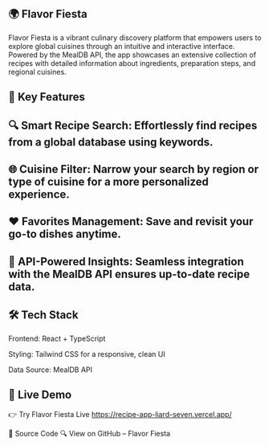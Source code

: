 ## 🌍 Flavor Fiesta
Flavor Fiesta is a vibrant culinary discovery platform that empowers users to explore global cuisines through an intuitive and interactive interface. Powered by the MealDB API, the app showcases an extensive collection of recipes with detailed information about ingredients, preparation steps, and regional cuisines.

## 🔑 Key Features
## 🔍 Smart Recipe Search: Effortlessly find recipes from a global database using keywords.

## 🌐 Cuisine Filter: Narrow your search by region or type of cuisine for a more personalized experience.

## ❤️ Favorites Management: Save and revisit your go-to dishes anytime.

## 📡 API-Powered Insights: Seamless integration with the MealDB API ensures up-to-date recipe data.

## 🛠️ Tech Stack
Frontend: React + TypeScript

Styling: Tailwind CSS for a responsive, clean UI

Data Source: MealDB API

## 🚀 Live Demo
👉 Try Flavor Fiesta Live https://recipe-app-liard-seven.vercel.app/

🧠 Source Code
🔍 View on GitHub – Flavor Fiesta 